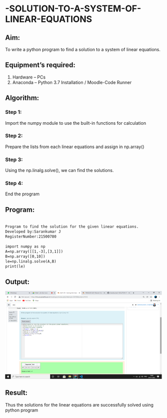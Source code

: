 # -SOLUTION-TO-A-SYSTEM-OF-LINEAR-EQUATIONS
## Aim:
To write a python program to find a solution to a system of linear equations.
## Equipment’s required:
1. 	Hardware – PCs
2. 	Anaconda – Python 3.7 Installation / Moodle-Code Runner
## Algorithm:
### Step 1: 
Import the numpy module to use the built-in functions for calculation
### Step 2: 
Prepare the lists from each linear equations and assign in np.array()
### Step 3: 
Using the np.linalg.solve(), we can find the solutions.
### Step 4: 
End the program
## Program:

~~~

Program to find the solution for the given linear equations.
Developed by:Sarankumar J
RegisterNumber:21500780

import numpy as np
A=np.array([[1,-3],[3,1]])
B=np.array([0,10])
le=np.linalg.solve(A,B)
print(le)

~~~

## Output:

![gitlogo](output.png)

## Result: 
Thus the solutions for the linear equations are successfully solved using python program

